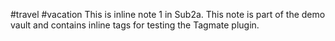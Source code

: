 #travel #vacation
This is inline note 1 in Sub2a. This note is part of the demo vault and contains inline tags for testing the Tagmate plugin.
